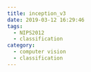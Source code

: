 ```yaml
---
title: inception_v3
date: 2019-03-12 16:29:46
tags:
  - NIPS2012
  - classification
category:
  - computer vision
  - classification
---
```

